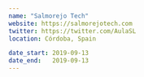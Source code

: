 ```yaml
---
name: "Salmorejo Tech"
website: https://salmorejotech.com
twitter: https://twitter.com/AulaSL
location: Córdoba, Spain

date_start: 2019-09-13
date_end:   2019-09-13
---
```


